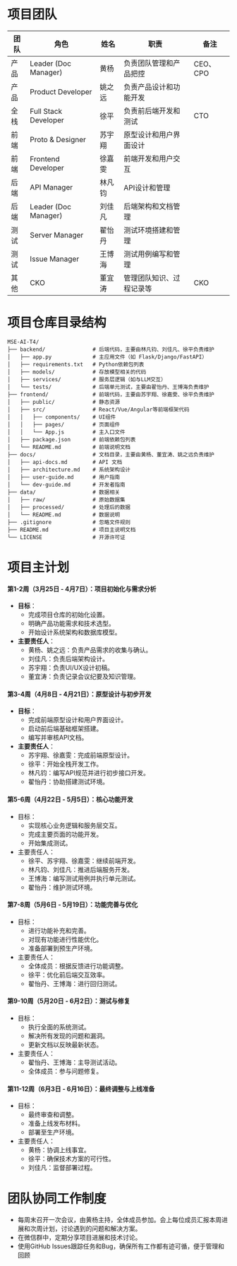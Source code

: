 # 项目团队


| 团队   | 角色               | 姓名     | 职责                           | 备注       |
|--------|--------------------|----------|--------------------------------|------------|
| 产品   | Leader (Doc Manager)| 黄杨     | 负责团队管理和产品把控        | CEO、CPO   |
| 产品   | Product Developer   | 姚之远   | 负责产品设计和功能开发         |       |
| 全栈   | Full Stack Developer | 徐平 | 负责前后端开发和测试           | CTO        |
| 前端   | Proto & Designer    | 苏宇翔   | 原型设计和用户界面设计         |            |
| 前端   | Frontend Developer  | 徐嘉雯   | 前端开发和用户交互             |            |
| 后端  | API Manager         | 林凡钧   | API设计和管理                 |            |
| 后端   | Leader (Doc Manager)| 刘佳凡   | 后端架构和文档管理             |            |
| 测试   | Server Manager      | 翟怡丹   | 测试环境搭建和管理             |         |
| 测试   | Issue Manager       | 王博海   | 测试用例编写和管理             |            |
| 其他   | CKO                 | 董宜涛   | 管理团队知识、过程记录等       |  CKO          |



# 项目仓库目录结构

    MSE-AI-T4/
    ├── backend/               # 后端代码，主要由林凡钧、刘佳凡、徐平负责维护
    │   ├── app.py             # 主应用文件（如 Flask/Django/FastAPI）
    │   ├── requirements.txt   # Python依赖包列表
    │   ├── models/            # 存放模型相关的代码
    │   ├── services/          # 服务层逻辑（如与LLM交互）
    │   └── tests/             # 后端单元测试，主要由翟怡丹、王博海负责维护
    ├── frontend/              # 前端代码，主要由苏宇翔、徐嘉雯、徐平负责维护
    │   ├── public/            # 静态资源
    │   ├── src/               # React/Vue/Angular等前端框架代码
    │   │   ├── components/    # UI组件
    │   │   ├── pages/         # 页面组件
    │   │   └── App.js         # 主入口文件
    │   ├── package.json       # 前端依赖包列表
    │   └── README.md          # 前端说明文档
    ├── docs/                  # 文档目录，主要由黄杨、董宜涛、姚之远负责维护
    │   ├── api-docs.md        # API 文档
    │   ├── architecture.md    # 系统架构设计
    │   ├── user-guide.md      # 用户指南
    │   └── dev-guide.md       # 开发者指南
    ├── data/                  # 数据相关
    │   ├── raw/               # 原始数据集
    │   ├── processed/         # 处理后的数据
    │   └── README.md          # 数据说明
    ├── .gitignore             # 忽略文件规则
    ├── README.md              # 项目主说明文档
    └── LICENSE                # 开源许可证


# 项目主计划

#### 第1-2周（3月25日 - 4月7日）：项目初始化与需求分析
- **目标**：
    - 完成项目仓库的初始化设置。
    - 明确产品功能需求和技术选型。
    - 开始设计系统架构和数据库模型。
- **主要责任人**：
  - 黄杨、姚之远：负责产品需求的收集与确认。
  - 刘佳凡：负责后端架构设计。
  - 苏宇翔：负责UI/UX设计初稿。
  - 董宜涛：负责记录会议纪要及知识管理。
#### 第3-4周（4月8日 - 4月21日）：原型设计与初步开发
- **目标**：
  - 完成前端原型设计和用户界面设计。
  - 启动前后端基础框架搭建。
  - 编写并审核API文档。
- **主要责任人**：
  - 苏宇翔、徐嘉雯：完成前端原型设计。
  - 徐平：开始全栈开发工作。
  - 林凡钧：编写API规范并进行初步接口开发。
  - 翟怡丹：协助搭建测试环境。
#### 第5-6周（4月22日 - 5月5日）：核心功能开发
- 目标：
  - 实现核心业务逻辑和服务层交互。
  - 完成主要页面的功能开发。
  - 开始集成测试。
- 主要责任人：
  - 徐平、苏宇翔、徐嘉雯：继续前端开发。
  - 林凡钧、刘佳凡：推进后端服务开发。
  - 王博海：编写测试用例并执行单元测试。
  - 翟怡丹：维护测试环境。
#### 第7-8周（5月6日 - 5月19日）：功能完善与优化
- 目标：
  - 进行功能补充和完善。
  - 对现有功能进行性能优化。
  - 准备部署到预生产环境。
- 主要责任人：
  - 全体成员：根据反馈进行功能调整。
  - 徐平：优化前后端交互效率。
  - 翟怡丹、王博海：进行回归测试。
#### 第9-10周（5月20日 - 6月2日）：测试与修复
- 目标：
  - 执行全面的系统测试。
  - 解决所有发现的问题和漏洞。
  - 更新文档以反映最新状态。
- 主要责任人：
  - 翟怡丹、王博海：主导测试活动。
  - 全体成员：参与问题修复。
#### 第11-12周（6月3日 - 6月16日）：最终调整与上线准备
- 目标：
  - 最终审查和调整。
  - 准备上线发布材料。
  - 部署至生产环境。
- 主要责任人：
  - 黄杨：协调上线事宜。
  - 徐平：确保技术方案的可行性。
  - 刘佳凡：监督部署过程。

# 团队协同工作制度

- 每周末召开一次会议，由黄杨主持，全体成员参加。会上每位成员汇报本周进展和次周计划，讨论遇到的问题和解决方案。
- 在微信群中，定期分享项目进展和技术讨论。
- 使用GitHub Issues跟踪任务和Bug，确保所有工作都有迹可循，便于管理和回顾